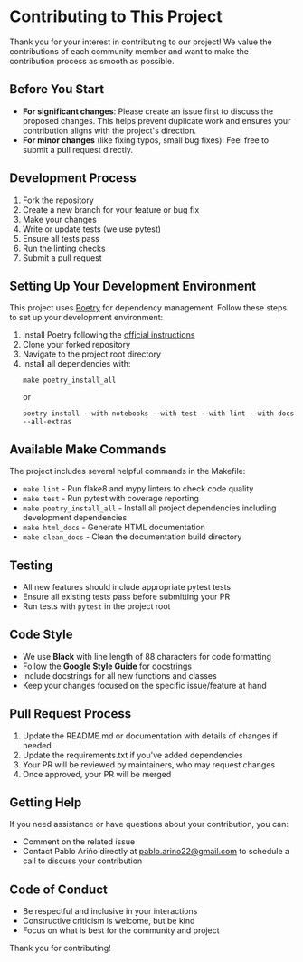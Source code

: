 # Contributing to This Project

Thank you for your interest in contributing to our project! We value the contributions of each community member and want to make the contribution process as smooth as possible.

## Before You Start

- **For significant changes**: Please create an issue first to discuss the proposed changes. This helps prevent duplicate work and ensures your contribution aligns with the project's direction.
- **For minor changes** (like fixing typos, small bug fixes): Feel free to submit a pull request directly.

## Development Process

1. Fork the repository
2. Create a new branch for your feature or bug fix
3. Make your changes
4. Write or update tests (we use pytest)
5. Ensure all tests pass
6. Run the linting checks
7. Submit a pull request

## Setting Up Your Development Environment

This project uses [Poetry](https://python-poetry.org/) for dependency management. Follow these steps to set up your development environment:

1. Install Poetry following the [official instructions](https://python-poetry.org/docs/#installation)
2. Clone your forked repository
3. Navigate to the project root directory
4. Install all dependencies with:
   ```
   make poetry_install_all
   ```
   or
   ```
   poetry install --with notebooks --with test --with lint --with docs --all-extras
   ```

## Available Make Commands

The project includes several helpful commands in the Makefile:

- `make lint` - Run flake8 and mypy linters to check code quality
- `make test` - Run pytest with coverage reporting
- `make poetry_install_all` - Install all project dependencies including development dependencies
- `make html_docs` - Generate HTML documentation
- `make clean_docs` - Clean the documentation build directory

## Testing

- All new features should include appropriate pytest tests
- Ensure all existing tests pass before submitting your PR
- Run tests with `pytest` in the project root

## Code Style

- We use **Black** with line length of 88 characters for code formatting
- Follow the **Google Style Guide** for docstrings
- Include docstrings for all new functions and classes
- Keep your changes focused on the specific issue/feature at hand

## Pull Request Process

1. Update the README.md or documentation with details of changes if needed
2. Update the requirements.txt if you've added dependencies
3. Your PR will be reviewed by maintainers, who may request changes
4. Once approved, your PR will be merged

## Getting Help

If you need assistance or have questions about your contribution, you can:

- Comment on the related issue
- Contact Pablo Ariño directly at pablo.arino22@gmail.com to schedule a call to discuss your contribution

## Code of Conduct

- Be respectful and inclusive in your interactions
- Constructive criticism is welcome, but be kind
- Focus on what is best for the community and project

Thank you for contributing!
